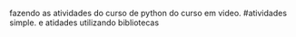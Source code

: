 fazendo as atividades do curso de python do curso em video.
#atividades simple. e atidades utilizando bibliotecas
